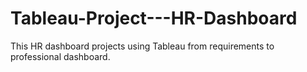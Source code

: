 # Tableau-Project---HR-Dashboard
This HR dashboard projects using Tableau from requirements to professional dashboard.
